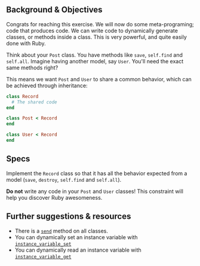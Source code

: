 ## Background & Objectives

Congrats for reaching this exercise. We will now do some meta-programing;
code that produces code. We can write code to dynamically generate classes,
or methods inside a class. This is very powerful, and quite easily done with Ruby.

Think about your `Post` class. You have methods like `save`, `self.find` and `self.all`.
Imagine having another model, say `User`. You'll need the exact same methods right?

This means we want `Post` and `User` to share a common behavior, which can be
achieved through inheritance:

```ruby
class Record
  # The shared code
end

class Post < Record
end

class User < Record
end
```

## Specs

Implement the `Record` class so that it has all the behavior expected from
a model (`save`, `destroy`, `self.find` and `self.all`).

**Do not** write any code in your `Post` and `User` classes! This constraint
will help you discover Ruby awesomeness.

## Further suggestions & resources

- There is a [`send`](http://stackoverflow.com/questions/3337285/what-does-send-do-in-ruby) method on all classes.
- You can dynamically set an instance variable with [`instance_variable_set`](http://ruby-doc.org/core-2.4.0/Object.html#method-i-instance_variable_set)
- You can dynamically read an instance variable with [`instance_variable_get`](http://ruby-doc.org/core-2.4.0/Object.html#method-i-instance_variable_get)
